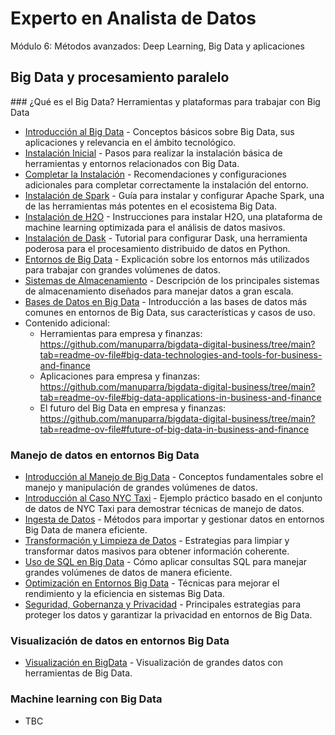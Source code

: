 # Experto en Analista de Datos

Módulo 6: Métodos avanzados: Deep Learning, Big Data y aplicaciones 

## Big Data y procesamiento paralelo

### ¿Qué es el Big Data? Herramientas y plataformas para trabajar con Big Data

- [Introducción al Big Data](Introducción_BigData/001_introduccionbigdata.md) - Conceptos básicos sobre Big Data, sus aplicaciones y relevancia en el ámbito tecnológico.
- [Instalación Inicial](Introducción_BigData/00_instalación.md) - Pasos para realizar la instalación básica de herramientas y entornos relacionados con Big Data.
- [Completar la Instalación](Introducción_BigData/01_completarinstalación.md) - Recomendaciones y configuraciones adicionales para completar correctamente la instalación del entorno.
- [Instalación de Spark](Introducción_BigData/02_instalacionspark.md) - Guía para instalar y configurar Apache Spark, una de las herramientas más potentes en el ecosistema Big Data.
- [Instalación de H2O](Introducción_BigData/03_instalaciónH2O.md) - Instrucciones para instalar H2O, una plataforma de machine learning optimizada para el análisis de datos masivos.
- [Instalación de Dask](Introducción_BigData/04_instalaciondask.md) - Tutorial para configurar Dask, una herramienta poderosa para el procesamiento distribuido de datos en Python.
- [Entornos de Big Data](Introducción_BigData/05_entornosbigdata.md) - Explicación sobre los entornos más utilizados para trabajar con grandes volúmenes de datos.
- [Sistemas de Almacenamiento](Introducción_BigData/06_sistemasdealmacenamiento.md) - Descripción de los principales sistemas de almacenamiento diseñados para manejar datos a gran escala.
- [Bases de Datos en Big Data](Introducción_BigData/07_basesdedatosbigdata.md) - Introducción a las bases de datos más comunes en entornos de Big Data, sus características y casos de uso.
- Contenido adicional:
  - Herramientas para empresa y finanzas: https://github.com/manuparra/bigdata-digital-business/tree/main?tab=readme-ov-file#big-data-technologies-and-tools-for-business-and-finance
  - Aplicaciones para empresa y finanzas: https://github.com/manuparra/bigdata-digital-business/tree/main?tab=readme-ov-file#big-data-applications-in-business-and-finance
  - El futuro del Big Data en empresa y finanzas: https://github.com/manuparra/bigdata-digital-business/tree/main?tab=readme-ov-file#future-of-big-data-in-business-and-finance



### Manejo de datos en entornos Big Data

- [Introducción al Manejo de Big Data](Manejo_BigData/10_introducciónmanejobigdata.md) - Conceptos fundamentales sobre el manejo y manipulación de grandes volúmenes de datos.
- [Introducción al Caso NYC Taxi](Manejo_BigData/11_introducciónnyctaxi.md) - Ejemplo práctico basado en el conjunto de datos de NYC Taxi para demostrar técnicas de manejo de datos.
- [Ingesta de Datos](Manejo_BigData/12_ingestadedatos.md) - Métodos para importar y gestionar datos en entornos Big Data de manera eficiente.
- [Transformación y Limpieza de Datos](Manejo_BigData/13_transformaciónylimpiezadedatos.md) - Estrategias para limpiar y transformar datos masivos para obtener información coherente.
- [Uso de SQL en Big Data](Manejo_BigData/14_sql.md) - Cómo aplicar consultas SQL para manejar grandes volúmenes de datos de manera eficiente.
- [Optimización en Entornos Big Data](Manejo_BigData/15_optimizacionbigdata.md) - Técnicas para mejorar el rendimiento y la eficiencia en sistemas Big Data.
- [Seguridad, Gobernanza y Privacidad](Manejo_BigData/16_seguridadgobernanzaprivacidad.md) - Principales estrategias para proteger los datos y garantizar la privacidad en entornos de Big Data.


### Visualización de datos en entornos Big Data

- [Visualización en BigData](Visualización_BigData/20_visualización.md) - Visualización de grandes datos con herramientas de Big Data.

### Machine learning con Big Data

- TBC
